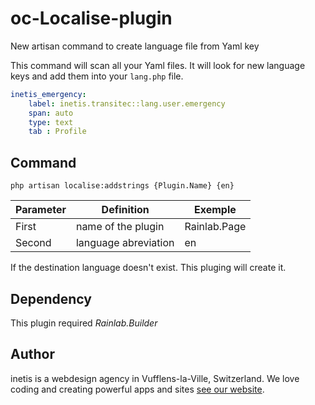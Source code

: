 # oc-Localise-plugin
New artisan command to create language file from Yaml key

This command will scan all your Yaml files. It will look for new language keys and add them into your `lang.php` file. 


```yaml
inetis_emergency:
    label: inetis.transitec::lang.user.emergency
    span: auto
    type: text
    tab : Profile
```

## Command
```
php artisan localise:addstrings {Plugin.Name} {en}
```

Parameter | Definition | Exemple 
------------- | ------------- | -------------
First | name of the plugin | Rainlab.Page
Second | language abreviation | en

If the destination language doesn't exist. This pluging will create it.


## Dependency 
This plugin required *Rainlab.Builder*

## Author
inetis is a webdesign agency in Vufflens-la-Ville, Switzerland. We love coding and creating powerful apps and sites  [see our website](https://inetis.ch).

